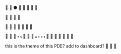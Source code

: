   ●   󱥸  󰽂  󱙃 











󰌶


󰚩






󰿠












this is the theme of this PDE? add to dashboard?
  
